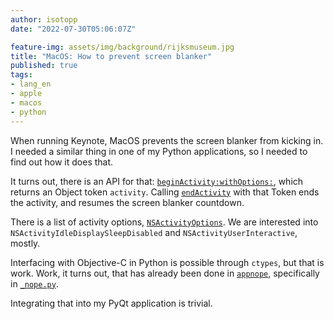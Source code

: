 ```yaml
---
author: isotopp
date: "2022-07-30T05:06:07Z"

feature-img: assets/img/background/rijksmuseum.jpg
title: "MacOS: How to prevent screen blanker"
published: true
tags:
- lang_en
- apple
- macos
- python
---
```


When running Keynote, MacOS prevents the screen blanker from kicking in.
I needed a similar thing in one of my Python applications, so I needed to find out how it does that.

It turns out, there is an API for that: 
[`beginActivity:withOptions:`](https://developer.apple.com/documentation/foundation/nsprocessinfo/1415995-beginactivitywithoptions),
which returns an Object token `activity`.
Calling [`endActivity`](https://developer.apple.com/documentation/foundation/nsprocessinfo/1411321-endactivity) 
with that Token ends the activity, and resumes the screen blanker countdown.

There is a list of activity options,
[`NSActivityOptions`](https://developer.apple.com/documentation/foundation/nsactivityoptions).
We are interested into `NSActivityIdleDisplaySleepDisabled` and `NSActivityUserInteractive`, mostly.

Interfacing with Objective-C in Python is possible through `ctypes`, but that is work.
Work, it turns out, that has already been done in 
[`appnope`](https://github.com/minrk/appnope), 
specifically in [`_nope.py`](https://github.com/minrk/appnope/blob/c97905ae5d2f5f2ce2fb65ce127a0e5c19ee2c50/appnope/_nope.py#L52-L73).

Integrating that into my PyQt application is trivial.
